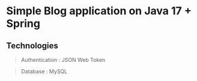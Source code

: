 # Simple Blog application on Java 17 + Spring

## Technologies
>Authentication : JSON Web Token

>Database : MySQL
